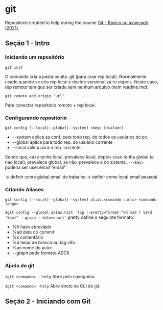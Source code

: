 # git
Repositorie created to help during the course [Git - Básico ao avançado (2021)](https://www.udemy.com/course/git-basico-ao-avancado-2021/). 

## Seção 1 - Intro


### Iniciando um repositório

```git init```
  
O comando cria a pasta oculta .git (para criar rep local). Normalmente usado quando vc cria rep local e decide versionalizá-lo depois. Neste caso, rep remoto tem que ser criado sem nenhum arquivo (nem readme.md).

```git remote add origin "url"```
  
Para conectar repositório remoto + rep local.

### Configurando repositório

```git config [--local|--global|--system] <key> [<value>]```
* --system aplica as conf. para todo rep. de todos os usuários do pc.
* --global aplica para todo rep. do usuário corrente
* --local aplica para o rep. corrente
  
Sendo que, caso tenha local, prevalece local, depois caso tenha global (e nao local), prevalece global, se não, prevalece a do sistema.
```--<key>``` poderia ser user.email "email"

-> definir como global email do trabalho
-> definir como local email pessoal

### Criando Aliases

```git config [--local|--global|--system] alias.<comando curto> <comando longo>```

```$git config --global alias.hist 'log --pretty=format:"%h %ad | %s%d [%an]" --graph --date=short'```
pretty define o seguinte formato:
* %h hash abreviado
* %ad data do commit
* %s comentário
* %d head de branch ou tag info
* %an nome do autor
* --graph pede formato ASCII

### Ajuda do git

```$git <comando> --help```
Abre pelo navegador.

```$git <comando> -help```
Abre direto na CLI do git.
  
##  Seção 2 - Iniciando com Git
